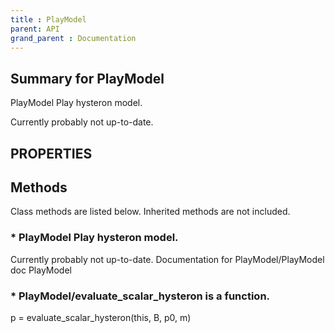 ```yaml
---
title : PlayModel
parent: API
grand_parent : Documentation
---
```

## Summary for PlayModel
PlayModel Play hysteron model.

Currently probably not up-to-date.
## PROPERTIES
## Methods
Class methods are listed below. Inherited methods are not included.
### * PlayModel Play hysteron model.

Currently probably not up-to-date.
Documentation for PlayModel/PlayModel
doc PlayModel

### * PlayModel/evaluate_scalar_hysteron is a function.
p = evaluate_scalar_hysteron(this, B, p0, m)

